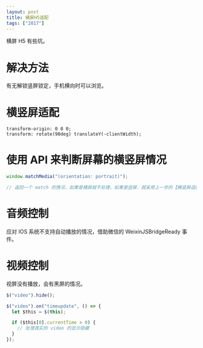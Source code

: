 ```yaml
---
layout: post
title: 横屏H5适配
tags: ["2017"]
---
```


横屏 H5 有些坑。

# 解决方法

有无解锁竖屏锁定，手机横向时可以浏览。

# 横竖屏适配

```
transform-origin: 0 0 0;
transform: rotate(90deg) translateY(-clientWidth);
```

# 使用 API 来判断屏幕的横竖屏情况

```js
window.matchMedia("(orientation: portrait)");

// 返回一个 match 的情况，如果是横屏就不处理，如果是竖屏，就采用上一步的【横竖屏适配】方案
```

# 音频控制

应对 IOS 系统不支持自动播放的情况，借助微信的 WeixinJSBridgeReady 事件。

# 视频控制

视屏没有播放，会有黑屏的情况。

```js
$("video").hide();

$("video").on("timeupdate", () => {
  let $this = $(this);

  if ($this[0].currentTime > 0) {
    // 处理真实的 video 的显示隐藏
  }
});
```
